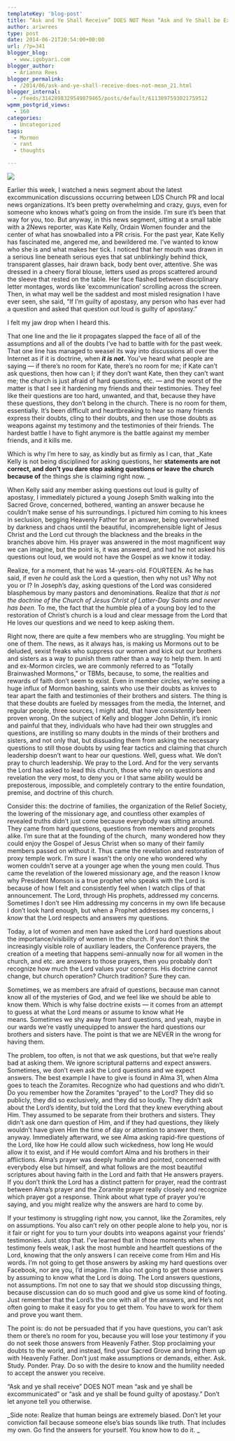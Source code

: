 ```yaml
---
templateKey: 'blog-post'
title: “Ask and Ye Shall Receive” DOES NOT Mean “Ask and Ye Shall be Excommunicated”
author: ariwrees
type: post
date: 2014-06-21T20:54:00+00:00
url: /?p=341
blogger_blog:
  - www.igobyari.com
blogger_author:
  - Arianna Rees
blogger_permalink:
  - /2014/06/ask-and-ye-shall-receive-does-not-mean_21.html
blogger_internal:
  - /feeds/3142898329549879465/posts/default/6113897593021759512
wpmm_postgrid_views:
  - 160
categories:
  - Uncategorized
tags:
  - Mormon
  - rant
  - thoughts

---
```

[![](http://www.igobyari.com/wp-content/uploads/2014/06/doubting.jpg)](http://www.igobyari.com/wp-content/uploads/2014/06/doubting.jpg)

Earlier this week, I watched a news segment about the latest excommunication discussions occurring between LDS Church PR and local news organizations. It’s been pretty overwhelming and crazy, guys, even for someone who knows what’s going on from the inside. I’m sure it’s been that way for you, too. But anyway, in this news segment, sitting at a small table with a 2News reporter, was Kate Kelly, Ordain Women founder and the center of what has snowballed into a PR crisis. For the past year, Kate Kelly has fascinated me, angered me, and bewildered me. I’ve wanted to know who she is and what makes her tick. I noticed that her mouth was drawn in a serious line beneath serious eyes that sat unblinkingly behind thick, transparent glasses, hair drawn back, body bent over, attentive. She was dressed in a cheery floral blouse, letters used as props scattered around the sleeve that rested on the table. Her face flashed between disciplinary letter montages, words like ‘excommunication’ scrolling across the screen. Then, in what may well be the saddest and most misled resignation I have ever seen, she said, “If I’m guilty of apostasy, any person who has ever had a question and asked that question out loud is guilty of apostasy.”

I felt my jaw drop when I heard this.

That one line and the lie it propagates slapped the face of all of the assumptions and all of the doubts I’ve had to battle with for the past week. That one line has managed to weasel its way into discussions all over the Internet as if it is doctrine, when **_it is not._** You’ve heard what people are saying — if there’s no room for Kate, there’s no room for me; if Kate can’t ask questions, then how can I; if they don’t want Kate, then they can’t want me; the church is just afraid of hard questions, etc. — and the worst of the matter is that I see it hardening my friends and their testimonies. They feel like their questions are too hard, unwanted, and that, because they have these questions, they don’t belong in the church. There is no room for them, essentially. It’s been difficult and heartbreaking to hear so many friends express their doubts, cling to their doubts, and then use those doubts as weapons against my testimony and the testimonies of their friends. The hardest battle I have to fight anymore is the battle against my member friends, and it kills me.

Which is why I’m here to say, as kindly but as firmly as I can, that _Kate Kelly is not being disciplined for asking questions, her __statements are not correct, and don’t you dare stop asking questions or leave the church because of__ the things she is claiming right now. _  
  
  
When Kelly said any member asking questions out loud is guilty of apostasy, I immediately pictured a young Joseph Smith walking into the Sacred Grove, concerned, bothered, wanting an answer because he couldn’t make sense of his surroundings. I pictured him coming to his knees in seclusion, begging Heavenly Father for an answer, being overwhelmed by darkness and chaos until the beautiful, incomprehensible light of Jesus Christ and the Lord cut through the blackness and the breaks in the branches above him. His prayer was answered in the most magnificent way we can imagine, but the point is, it was answered, and had he not asked his questions out loud, we would not have the Gospel as we know it today.

Realize, for a moment, that he was 14-years-old. FOURTEEN. As he has said, if even _he_ could ask the Lord a question, then why not us? Why not you or I? In Joseph’s day, asking questions of the Lord was considered blasphemous by many pastors and denominations. Realize that _that is not the doctrine of the Church of Jesus Christ of Latter-Day Saints and never has been._ To me, the fact that the humble plea of a young boy led to the restoration of Christ’s church is a loud and clear message from the Lord that He loves our questions and we need to keep asking them.

Right now, there are quite a few members who are struggling. You might be one of them. The news, as it always has, is making us Mormons out to be deluded, sexist freaks who suppress our women and kick out our brothers and sisters as a way to punish them rather than a way to help them. In anti and ex-Mormon circles, we are commonly referred to as “Totally Brainwashed Mormons,” or TBMs, because, to some, the realities and rewards of faith don’t seem to exist. Even in member circles, we’re seeing a huge influx of Mormon bashing, saints who use their doubts as knives to tear apart the faith and testimonies of their brothers and sisters. The thing is that these doubts are fueled by messages from the media, the Internet, and regular people, three sources, I might add, that have _consistently_ been proven wrong. On the subject of Kelly and blogger John Dehlin, it’s ironic and painful that they, individuals who have had their own struggles and questions, are instilling so many doubts in the minds of their brothers and sisters, and not only that, but dissuading them from asking the necessary questions to still those doubts by using fear tactics and claiming that church leadership doesn’t want to hear our questions. Well, guess what. We don’t pray to church leadership. We pray to the Lord. And for the very servants the Lord has asked to lead this church, those who rely on questions and revelation the very most, to deny you or I that same ability would be preposterous, impossible, and completely contrary to the entire foundation, premise, and doctrine of this church.

Consider this: the doctrine of families, the organization of the Relief Society, the lowering of the missionary age, and countless other examples of revealed truths didn’t just come because everybody was sitting around. They came from hard questions, questions from members and prophets alike. I’m sure that at the founding of the church,  many wondered how they could enjoy the Gospel of Jesus Christ when so many of their family members passed on without it. Thus came the revelation and restoration of proxy temple work. I’m sure I wasn’t the only one who wondered why women couldn’t serve at a younger age when the young men could. Thus came the revelation of the lowered missionary age, and the reason I know why President Monson is a true prophet who speaks with the Lord is because of how I felt and consistently feel when I watch clips of that announcement. The Lord, through His prophets, addressed my concerns. Sometimes I don’t see Him addressing my concerns in my own life because I don’t look hard enough, but when a Prophet addresses my concerns, I _know_ that the Lord respects and answers my questions. 

Today, a lot of women and men have asked the Lord hard questions about the importance/visibility of women in the church. If you don’t think the increasingly visible role of auxiliary leaders, the Conference prayers, the creation of a meeting that happens semi-annually now for all women in the church, and etc. are answers to those prayers, then you probably don’t recognize how much the Lord values your concerns. His doctrine cannot change, but church operation? Church tradition? Sure they can.   
  
Sometimes, we as members are afraid of questions, because man cannot know all of the mysteries of God, and we feel like we should be able to know them. Which is why false doctrine exists — it comes from an attempt to guess at what the Lord means or assume to know what He means. Sometimes we shy away from hard questions, and yeah, maybe in our wards we’re vastly unequipped to answer the hard questions our brothers and sisters have. The point is that we are NEVER in the wrong for having them.

The problem, too often, is not that we ask questions, but that we’re really bad at asking them. We ignore scriptural patterns and expect answers. Sometimes, we don’t even ask the Lord questions and we expect answers. The best example I have to give is found in Alma 31, when Alma goes to teach the Zoramites. Recognize who had questions and who didn’t. Do you remember how the Zoramites “prayed” to the Lord? They did so publicly, they did so exclusively, and they did so loudly. They didn’t ask about the Lord’s identity, but told the Lord that they knew everything about Him. They assumed to be separate from their brothers and sisters. They didn’t ask one darn question of Him, and if they had questions, they likely wouldn’t have given Him the time of day or attention to answer them, anyway. Immediately afterward, we see Alma asking rapid-fire questions of the Lord, like how He could allow such wickedness, how long He would allow it to exist, and if He would comfort Alma and his brothers in their afflictions. Alma’s prayer was deeply humble and pointed, concerned with everybody else but himself, and what follows are the most beautiful scriptures about having faith in the Lord and faith that He answers prayers. If you don’t think the Lord has a distinct pattern for prayer, read the contrast between Alma’s prayer and the Zoramite prayer really closely and recognize which prayer got a response. Think about what type of prayer you’re saying, and you might realize why the answers are hard to come by.  
  
If your testimony is struggling right now, you cannot, like the Zoramites, rely on assumptions. You also can’t rely on other people alone to help you, nor is it fair or right for you to turn your doubts into weapons against your friends’ testimonies. Just stop that. I’ve learned that in those moments when my testimony feels weak, I ask the most humble and heartfelt questions of the Lord, knowing that the only answers I can receive come from Him and His words. I’m not going to get those answers by asking my hard questions over Facebook, nor are you, I’d imagine. I’m also not going to get those answers by assuming to know what the Lord is doing. The Lord answers questions, not assumptions. I’m not one to say that we should stop discussing things, because discussion can do so much good and give us some kind of footing. Just remember that the Lord’s the one with all of the answers, and He’s not often going to make it easy for you to get them. You have to work for them and prove you want them.   
  
The point is: do not be persuaded that if you have questions, you can’t ask them or there’s no room for you, because you will lose your testimony if you do not seek those answers from Heavenly Father. Stop proclaiming your doubts to the world, and instead, find your Sacred Grove and bring them up with Heavenly Father. Don’t just make assumptions or demands, either. Ask. Study. Ponder. Pray. Do so with the desire to know and the humility needed to accept the answer you receive.  
  
“Ask and ye shall receive” DOES NOT mean “ask and ye shall be excommunicated” or “ask and ye shall be found guilty of apostasy.” Don’t let anyone tell you otherwise.   
  
_Side note: Realize that human beings are extremely biased. Don’t let your conviction fail because someone else’s bias sounds like truth. That includes my own. Go find the answers for yourself. You know how to do it. _